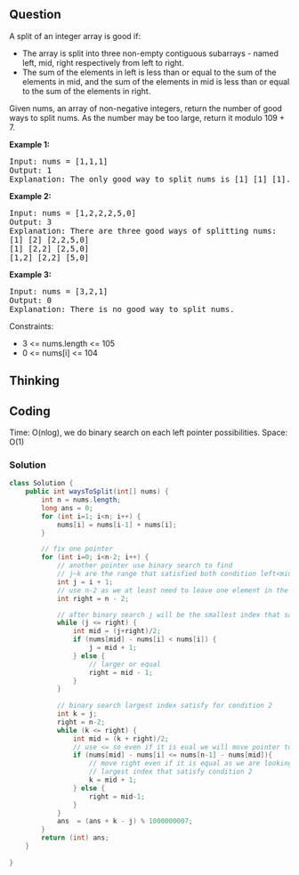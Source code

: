 ## Question
A split of an integer array is good if:  
  
* The array is split into three non-empty contiguous subarrays - named left, mid, right respectively from left to right.  
* The sum of the elements in left is less than or equal to the sum of the elements in mid, and the sum of the elements in mid is less than or equal to the sum of the elements in right.  

Given nums, an array of non-negative integers, return the number of good ways to split nums. As the number may be too large, return it modulo 109 + 7.  

**Example 1:**
<pre>
Input: nums = [1,1,1]
Output: 1
Explanation: The only good way to split nums is [1] [1] [1].
</pre>

**Example 2:**
<pre>
Input: nums = [1,2,2,2,5,0]
Output: 3
Explanation: There are three good ways of splitting nums:
[1] [2] [2,2,5,0]
[1] [2,2] [2,5,0]
[1,2] [2,2] [5,0]
</pre>

**Example 3:**
<pre>
Input: nums = [3,2,1]
Output: 0
Explanation: There is no good way to split nums.
</pre>

Constraints:
* 3 <= nums.length <= 105
* 0 <= nums[i] <= 104

## Thinking


## Coding
Time: O(nlog), we do binary search on each left pointer possibilities.
Space: O(1)
### Solution
```java
class Solution {
    public int waysToSplit(int[] nums) {
        int n = nums.length;
        long ans = 0;
        for (int i=1; i<n; i++) {
            nums[i] = nums[i-1] + nums[i];
        }

        // fix one pointer 
        for (int i=0; i<n-2; i++) {
            // another pointer use binary search to find
            // j~k are the range that satisfied both condition left<mid<right array
            int j = i + 1;
            // use n-2 as we at least need to leave one element in the right
            int right = n - 2;

            // after binary search j will be the smallest index that satisfy condition 1
            while (j <= right) {
                int mid = (j+right)/2;
                if (nums[mid] - nums[i] < nums[i]) {
                    j = mid + 1;
                } else {
                    // larger or equal
                    right = mid - 1;
                }
            }
            
            // binary search largest index satisfy for condition 2
            int k = j;
            right = n-2;
            while (k <= right) {
                int mid = (k + right)/2;
                // use <= so even if it is eual we will move pointer to right
                if (nums[mid] - nums[i] <= nums[n-1] - nums[mid]){
                    // move right even if it is equal as we are looking for the 
                    // largest index that satisfy condition 2
                    k = mid + 1;
                } else {
                    right = mid-1;
                }
            }
            ans  = (ans + k - j) % 1000000007;
        }
        return (int) ans;
    }
    
}
```
